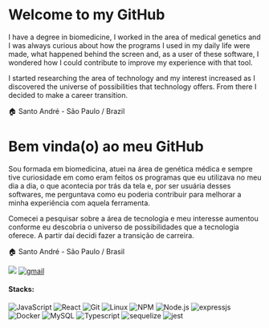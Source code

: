 # Welcome to my GitHub
I have a degree in biomedicine, I worked in the area of medical genetics and I was always curious about how the programs I used in my daily life were made, what happened behind the screen and, as a user of these software, I wondered how I could contribute to improve my experience with that tool.

I started researching the area of technology and my interest increased as I discovered the universe of possibilities that technology offers. From there I decided to make a career transition.

:house: Santo André - São Paulo / Brazil

# Bem vinda(o) ao meu GitHub
Sou formada em biomedicina, atuei na área de genética médica e sempre tive curiosidade em como eram feitos os programas que eu utilizava no meu dia a dia, o que acontecia por trás da tela e, por ser usuária desses softwares, me perguntava como eu poderia contribuir para melhorar a minha experiência com aquela ferramenta.

Comecei a pesquisar sobre a área de tecnologia e meu interesse aumentou conforme eu descobria o universo de possibilidades que a tecnologia oferece. A partir daí decidi fazer a transição de carreira.

:house: Santo André - São Paulo / Brasil

[![](https://img.shields.io/badge/LinkedIn-0077B5?style=for-the-badge&logo=linkedin&logoColor=white)](https://www.linkedin.com/in/amandazanata)
[<img alt="gmail" src="https://img.shields.io/badge/Gmail-D14836?style=for-the-badge&logo=gmail&logoColor=white" />](mailto:amandazanata46@gmail.com)

#### Stacks:
![JavaScript](https://img.shields.io/badge/JavaScript-F7DF1E?style=for-the-badge&logo=javascript&logoColor=black)
![React](https://img.shields.io/badge/React-61DAFB?style=for-the-badge&logo=react&logoColor=black)
![Git](https://img.shields.io/badge/Git-F05032?style=for-the-badge&logo=git&logoColor=white)
![Linux](https://img.shields.io/badge/Linux-FCC624?style=for-the-badge&logo=linux&logoColor=black)
<img alt="NPM" src="https://img.shields.io/badge/NPM-%23000000.svg?style=for-the-badge&logo=npm&logoColor=white">
<img src="https://img.shields.io/badge/Node.js-339933?style=for-the-badge&amp;logo=nodedotjs&amp;logoColor=white" alt="Node.js">
<img alt="expressjs" src="https://img.shields.io/badge/express.js-%23404d59.svg?style=for-the-badge&logo=express&logoColor=%2361DAFB">
![Docker](https://img.shields.io/badge/Docker-2496ED?style=for-the-badge&logo=docker&logoColor=white)
<img src="https://img.shields.io/badge/MySQL-00000F?style=for-the-badge&amp;logo=mysql&amp;logoColor=white" alt="MySQL">
![Typescript](https://img.shields.io/badge/TypeScript-007ACC?style=for-the-badge&logo=typescript&logoColor=white)
<img alt="sequelize" src="https://img.shields.io/badge/Sequelize-52B0E7?style=for-the-badge&logo=Sequelize&logoColor=white">
<img alt="jest" src="https://img.shields.io/badge/-jest-%23C21325?style=for-the-badge&logo=jest&logoColor=white">

